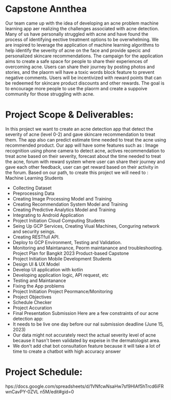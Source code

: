 # Capstone Annthea
Our team came up with the idea of developing an acne problem machine
learning app aer realizing the challenges associated with acne detection. Many of us have
personally struggled with acne and have found the process of identifying eective
treatment options to be overwhelming.
We are inspired to leverage the application of machine learning algorithms
to help identify the severity of acne on the face and provide specic and personalized
skincare recommendations.
The campaign for the application aims to create a safe space for people to
share their experiences of overcoming acne. Users can share their journey by posting
photos and stories, and the plaorm will have a toxic words block feature to prevent
negative comments. Users will be incentivized with reward points that can be redeemed for
skincare product discounts and other rewards. The goal is to encourage more people to
use the plaorm and create a suppoive community for those struggling with acne.

# Project Scope & Deliverables:
In this project we want to create an acne detection app that detect the severity
of acne (level 0-2) and gave skincare recommendation to treat them. The app also can
predict estimate time needed to treat the acne using recommended product. Our app will
have some features such as : Image recognition using phone camera to detect acne,
actives recommendation to treat acne based on their severity, forecast about the time
needed to treat the acne, forum with reward system where user can share their journey
and gave each other feedback, user can get reward based on their activity in the forum.
Based on our path, to create this project we will need to :
Machine Learning Students
- Collecting Dataset
- Preprocessing Data
- Creating Image Processing Model and Training
- Creating Recommendation System Model and Training
- Creating Predictive Analytics Model and Training
- Integrating to Android Application
- Project Initiation
Cloud Computing Students
- Seing Up GCP Services, Creating Viual Machines, Conguring network and
security seings.
- Creating RESTfull API.
- Deploy to GCP Environment, Testing and Validation.
- Monitoring and Maintanance, Peorm maintanance and troubleshooting.
Project Plan for Bangkit 2023 Product-based Capstone
- Project Initiation
Mobile Development Students
- Design UI & UX Model
- Develop UI application with kotlin
- Developing application logic, API request, etc
- Testing and Maintanance
- Fixing the App problems
- Project Initiation
Project Peormance/Monitoring
- Project Objectives
- Schedule Checker
- Project Accuration
- Final Presentation Submission
Here are a few constraints of our acne detection app:
- It needs to be live one day before our nal submission deadline (June 15, 2023)
- Our data might not accurately reect the actual severity level of acne because it
hasn't been validated by expeise in the dermatologist area.
- We don't add chat bot consultation feature because it will take a lot of time to
create a chatbot with high accuracy answer

# Project Schedule:
hps://docs.google.com/spreadsheets/d/1VNfcwNsaHw7sf9HIAf5hTrcd6iFRwnCavPY-0ZVL
n5M/edit#gid=0
